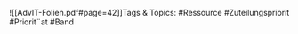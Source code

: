 
![[AdvIT-Folien.pdf#page=42]]Tags & Topics:
   #Ressource
   #Zuteilungspriorit
   #Priorit¨at
   #Band